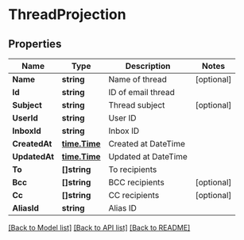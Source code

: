 # ThreadProjection

## Properties

Name | Type | Description | Notes
------------ | ------------- | ------------- | -------------
**Name** | **string** | Name of thread | [optional] 
**Id** | **string** | ID of email thread | 
**Subject** | **string** | Thread subject | [optional] 
**UserId** | **string** | User ID | 
**InboxId** | **string** | Inbox ID | 
**CreatedAt** | [**time.Time**](time.Time) | Created at DateTime | 
**UpdatedAt** | [**time.Time**](time.Time) | Updated at DateTime | 
**To** | **[]string** | To recipients | 
**Bcc** | **[]string** | BCC recipients | [optional] 
**Cc** | **[]string** | CC recipients | [optional] 
**AliasId** | **string** | Alias ID | 

[[Back to Model list]](../README#documentation-for-models) [[Back to API list]](../README#documentation-for-api-endpoints) [[Back to README]](../README)


